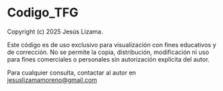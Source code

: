 # Codigo_TFG

Copyright (c) 2025 Jesús Lizama.

Este código es de uso exclusivo para visualización con fines educativos y de corrección. 
No se permite la copia, distribución, modificación ni uso para fines comerciales o personales sin autorización explícita del autor.

Para cualquier consulta, contactar al autor en jesuslizamamoreno@gmail.com
